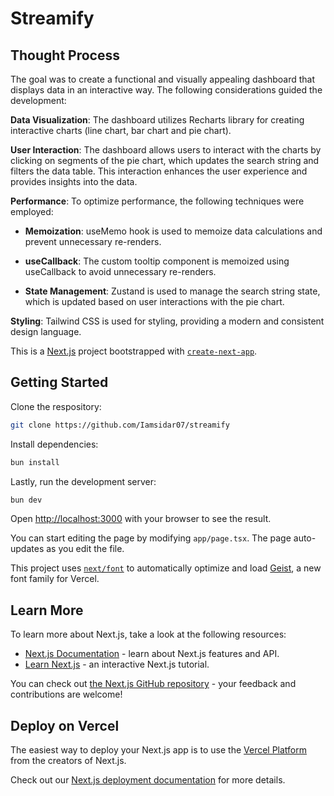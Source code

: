 # Streamify

## Thought Process

The goal was to create a functional and visually appealing dashboard that displays data in an interactive way. The following considerations guided the development:

**Data Visualization**: The dashboard utilizes Recharts library for creating interactive charts (line chart, bar chart and pie chart).

**User Interaction**: The dashboard allows users to interact with the charts by clicking on segments of the pie chart, which updates the search string and filters the data table. This interaction enhances the user experience and provides insights into the data.

**Performance**: To optimize performance, the following techniques were employed:

- **Memoization**: useMemo hook is used to memoize data calculations and prevent unnecessary re-renders.

- **useCallback**: The custom tooltip component is memoized using useCallback to avoid unnecessary re-renders.

- **State Management**: Zustand is used to manage the search string state, which is updated based on user interactions with the pie chart.

**Styling**: Tailwind CSS is used for styling, providing a modern and consistent design language.

This is a [Next.js](https://nextjs.org) project bootstrapped with [`create-next-app`](https://nextjs.org/docs/app/api-reference/cli/create-next-app).

## Getting Started
Clone the respository:
```bash
git clone https://github.com/Iamsidar07/streamify
```
Install dependencies:
```bash
bun install
```
Lastly, run the development server:

```bash
bun dev
```

Open [http://localhost:3000](http://localhost:3000) with your browser to see the result.

You can start editing the page by modifying `app/page.tsx`. The page auto-updates as you edit the file.

This project uses [`next/font`](https://nextjs.org/docs/app/building-your-application/optimizing/fonts) to automatically optimize and load [Geist](https://vercel.com/font), a new font family for Vercel.

## Learn More

To learn more about Next.js, take a look at the following resources:

- [Next.js Documentation](https://nextjs.org/docs) - learn about Next.js features and API.
- [Learn Next.js](https://nextjs.org/learn) - an interactive Next.js tutorial.

You can check out [the Next.js GitHub repository](https://github.com/vercel/next.js) - your feedback and contributions are welcome!

## Deploy on Vercel

The easiest way to deploy your Next.js app is to use the [Vercel Platform](https://vercel.com/new?utm_medium=default-template&filter=next.js&utm_source=create-next-app&utm_campaign=create-next-app-readme) from the creators of Next.js.

Check out our [Next.js deployment documentation](https://nextjs.org/docs/app/building-your-application/deploying) for more details.

